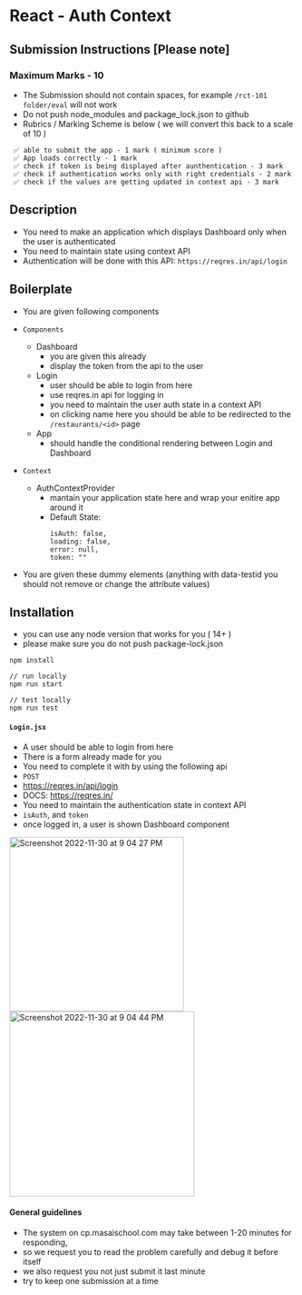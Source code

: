 # React - Auth Context

## Submission Instructions [Please note]

### Maximum Marks - 10

- The Submission should not contain spaces, for example `/rct-101 folder/eval` will not work
- Do not push node_modules and package_lock.json to github
- Rubrics / Marking Scheme is below ( we will convert this back to a scale of 10 )

```
 ✅ able to submit the app - 1 mark ( minimum score )
 ✅ App loads correctly - 1 mark
 ✅ check if token is being displayed after aunthentication - 3 mark
 ✅ check if authentication works only with right credentials - 2 mark
 ✅ check if the values are getting updated in context api - 3 mark
```

## Description

- You need to make an application which displays Dashboard only when the user is authenticated
- You need to maintain state using context API
- Authentication will be done with this API: ```https://reqres.in/api/login```

## Boilerplate

- You are given following components
- `Components`
  - Dashboard
     - you are given this already
     - display the token from the api to the user
   - Login
     - user should be able to login from here
     - use reqres.in api for logging in
     - you need to maintain the user auth state in a context API
     - on clicking name here you should be able to be redirected to the `/restaurants/<id>` page
   - App
     - should handle the conditional rendering between Login and Dashboard
- `Context`
  - AuthContextProvider
    - mantain your application state here and wrap your enitire app around it
    - Default State: 
      ```
      isAuth: false,
      loading: false, 
      error: null,
      token: ""
      ```

- You are given these dummy elements (anything with data-testid you should not remove or change the attribute values)

## Installation 

- you can use any node version that works for you ( 14+ )
- please make sure you do not push package-lock.json

```
npm install

// run locally
npm run start

// test locally
npm run test
```


#### `Login.jsx`

- A user should be able to login from here
- There is a form already made for you
- You need to complete it with by using the following api
- `POST`
- https://reqres.in/api/login
- DOCS: https://reqres.in/
- You need to maintain the authentication state in context API
- `isAuth`, and `token`
- once logged in, a user is shown Dashboard component

<img width="307" alt="Screenshot 2022-11-30 at 9 04 27 PM" src="https://user-images.githubusercontent.com/39851506/204968701-62f24536-df8b-4d8c-ac12-b94b55b25e2f.png">

<img width="326" alt="Screenshot 2022-11-30 at 9 04 44 PM" src="https://user-images.githubusercontent.com/39851506/204968717-c41f7243-1e70-4151-a5b3-b25a7c34e653.png">


#### General guidelines

- The system on cp.masaischool.com may take between 1-20 minutes for responding,
- so we request you to read the problem carefully and debug it before itself
- we also request you not just submit it last minute
- try to keep one submission at a time


